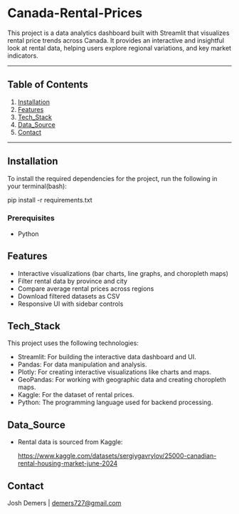 # Canada-Rental-Prices

This project is a data analytics dashboard built with Streamlit that visualizes rental price trends across Canada. It provides an interactive and insightful look at rental data, helping users explore regional variations,  and key market indicators.

---

## Table of Contents

1. [Installation](#installation)
2. [Features](#features)
3. [Tech_Stack](#tech_stack)
4. [Data_Source](#data_source)
5. [Contact](#contact)

---

## Installation

To install the required dependencies for the project, run the following in your terminal(bash):

pip install -r requirements.txt

### Prerequisites

- Python

## Features

- Interactive visualizations (bar charts, line graphs, and choropleth maps)
- Filter rental data by province and city
- Compare average rental prices across regions
- Download filtered datasets as CSV
- Responsive UI with sidebar controls

## Tech_Stack

This project uses the following technologies:

- Streamlit: For building the interactive data dashboard and UI.
- Pandas: For data manipulation and analysis.
- Plotly: For creating interactive visualizations like charts and maps.
- GeoPandas: For working with geographic data and creating choropleth maps.
- Kaggle: For the dataset of rental prices.
- Python: The programming language used for backend processing.

## Data_Source

- Rental data is sourced from Kaggle: 

    https://www.kaggle.com/datasets/sergiygavrylov/25000-canadian-rental-housing-market-june-2024

## Contact

Josh Demers | demers727@gmail.com
